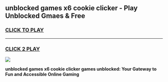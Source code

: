 
## unblocked games x6 cookie clicker - Play Unblocked Gmaes & Free
<h3>
<a href="https://premium.freeplayer.one?title=unblocked_games_x6_cookie_clicker&ref=19F">CLICK TO PLAY</a></h3>
<hr>

<h3>
<a href="https://premium.freeplayer.one?title=unblocked_games_x6_cookie_clicker&ref=19F">CLICK 2 PLAY</a>
  
</h3>

<a href="https://premium.freeplayer.one?title=unblocked_games_x6_cookie_clicker&ref=19F/"><img src="https://clearcache.store/games.png"></a>


**unblocked games x6 cookie clicker games unblocked: Your Gateway to Fun and Accessible Online Gaming**
